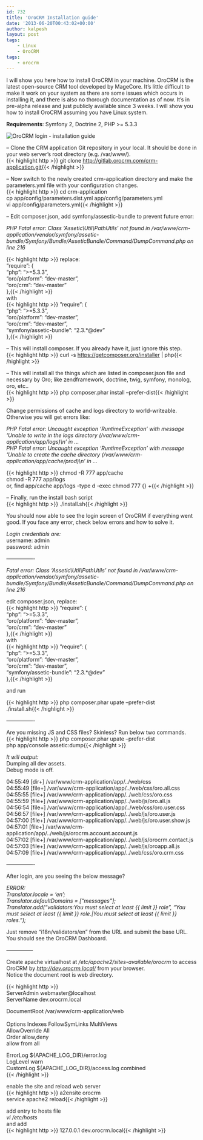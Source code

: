 ```yaml
---
id: 732
title: 'OroCRM Installation guide'
date: '2013-06-20T00:43:02+00:00'
author: kalpesh
layout: post
tags:
    - Linux
    - OroCRM
tags:
    - orocrm
---
```


I will show you here how to install OroCRM in your machine. OroCRM is the latest open-source CRM tool developed by MageCore. It’s little difficult to make it work on your system as there are some issues which occurs in installing it, and there is also no thorough documentation as of now. It’s in pre-alpha release and just publicly available since 3 weeks. I will show you how to install OroCRM assuming you have Linux system.

**Requirements**: Symfony 2, Doctrine 2, PHP >= 5.3.3

![OroCRM login - installation guide](http://ka.lpe.sh/uploads/2013/06/orocrm-login.png)

– Clone the CRM application Git repository in your local. It should be done in your web server’s root directory (e.g. /var/www/).  
{{< highlight http >}} git clone http://gitlab.orocrm.com/crm-application.git{{< /highlight >}}  
  
– Now switch to the newly created crm-application directory and make the parameters.yml file with your configuration changes.  
{{< highlight http >}} cd crm-application  
cp app/config/parameters.dist.yml app/config/parameters.yml  
vi app/config/parameters.yml{{< /highlight >}}

– Edit composer.json, add symfony/assestic-bundle to prevent future error:

*PHP Fatal error: Class ‘Assetic\\Util\\PathUtils’ not found in /var/www/crm-application/vendor/symfony/assetic-bundle/Symfony/Bundle/AsseticBundle/Command/DumpCommand.php on line 216*

{{< highlight http >}} replace:  
“require”: {  
 “php”: “>=5.3.3”,  
 “oro/platform”: “dev-master”,  
 “oro/crm”: “dev-master”  
 },{{< /highlight >}}  
with  
{{< highlight http >}} ”require”: {  
 “php”: “>=5.3.3”,  
 “oro/platform”: “dev-master”,  
 “oro/crm”: “dev-master”,  
 “symfony/assetic-bundle”: “2.3.*@dev”  
 },{{< /highlight >}}

– This will install composer. If you already have it, just ignore this step.  
{{< highlight http >}} curl -s https://getcomposer.org/installer | php{{< /highlight >}}

– This will install all the things which are listed in composer.json file and necessary by Oro; like zendframework, doctrine, twig, symfony, monolog, oro, etc..  
{{< highlight http >}} php composer.phar install –prefer-dist{{< /highlight >}}

Change permissions of cache and logs directory to world-writeable. Otherwise you will get errors like:

*PHP Fatal error: Uncaught exception ‘RuntimeException’ with message ‘Unable to write in the logs directory (/var/www/crm-application/app/logs)\\n’ in …  
PHP Fatal error: Uncaught exception ‘RuntimeException’ with message ‘Unable to create the cache directory (/var/www/crm-application/app/cache/prod)\\n’ in …*

{{< highlight http >}} chmod -R 777 app/cache  
chmod -R 777 app/logs  
or, find app/cache app/logs -type d -exec chmod 777 {} +{{< /highlight >}}

– Finally, run the install bash script  
{{< highlight http >}} ./install.sh{{< /highlight >}}

You should now able to see the login screen of OroCRM if everything went good. If you face any error, check below errors and how to solve it.

*Login credentials are:*  
username: admin  
password: admin

—————-

*Fatal error: Class ‘Assetic\\Util\\PathUtils’ not found in /var/www/crm-application/vendor/symfony/assetic-bundle/Symfony/Bundle/AsseticBundle/Command/DumpCommand.php on line 216*

edit composer.json, replace:  
{{< highlight http >}} ”require”: {  
 “php”: “>=5.3.3”,  
 “oro/platform”: “dev-master”,  
 “oro/crm”: “dev-master”  
 },{{< /highlight >}}  
with  
{{< highlight http >}} ”require”: {  
 “php”: “>=5.3.3”,  
 “oro/platform”: “dev-master”,  
 “oro/crm”: “dev-master”,  
 “symfony/assetic-bundle”: “2.3.*@dev”  
 },{{< /highlight >}}

and run

{{< highlight http >}} php composer.phar upate –prefer-dist  
./install.sh{{< /highlight >}}

—————-

Are you missing JS and CSS files? Skinless? Run below two commands.  
{{< highlight http >}} php composer.phar upate –prefer-dist  
php app/console assetic:dump{{< /highlight >}}

*It will output:*  
Dumping all dev assets.  
Debug mode is off.

04:55:49 [dir+] /var/www/crm-application/app/../web/css  
04:55:49 [file+] /var/www/crm-application/app/../web/css/oro.all.css  
04:55:55 [file+] /var/www/crm-application/app/../web/css/oro.css  
04:55:59 [file+] /var/www/crm-application/app/../web/js/oro.all.js  
04:56:54 [file+] /var/www/crm-application/app/../web/css/oro.user.css  
04:56:57 [file+] /var/www/crm-application/app/../web/js/oro.user.js  
04:57:00 [file+] /var/www/crm-application/app/../web/js/oro.user.show.js  
04:57:01 [file+] /var/www/crm-application/app/../web/js/orocrm.account.account.js  
04:57:02 [file+] /var/www/crm-application/app/../web/js/orocrm.contact.js  
04:57:03 [file+] /var/www/crm-application/app/../web/js/oroapp.all.js  
04:57:09 [file+] /var/www/crm-application/app/../web/css/oro.crm.css

—————-

After login, are you seeing the below message?

*ERROR:  
Translator.locale = ‘en’;  
Translator.defaultDomains = [“messages”];  
Translator.add(“validators:You must select at least {{ limit }} role”, “You must select at least {{ limit }} role.|You must select at least {{ limit }} roles.”);*

Just remove “i18n/validators/en” from the URL and submit the base URL. You should see the OroCRM Dashboard.

—————

Create apache virtualhost at */etc/apache2/sites-available/orocrm* to access OroCRM by *http://dev.orocrm.local/* from your browser.  
Notice the document root is web directory.

{{< highlight http >}} <virtualhost>  
 ServerAdmin webmaster@localhost  
 ServerName dev.orocrm.local</virtualhost>

 DocumentRoot /var/www/crm-application/web  
 <directory></directory>  
 Options Indexes FollowSymLinks MultiViews  
 AllowOverride All  
 Order allow,deny  
 allow from all

 ErrorLog ${APACHE_LOG_DIR}/error.log  
 LogLevel warn  
 CustomLog ${APACHE_LOG_DIR}/access.log combined  
{{< /highlight >}}

enable the site and reload web server  
{{< highlight http >}} a2ensite orocrm  
service apache2 reload{{< /highlight >}}

add entry to hosts file  
*vi /etc/hosts*  
and add  
{{< highlight http >}} 127.0.0.1 dev.orocrm.local{{< /highlight >}}